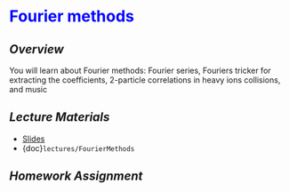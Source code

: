# <span style="color: blue;"><b>Fourier methods</b></span>

## *Overview*
You will learn about Fourier methods: Fourier series, Fouriers tricker for extracting the coefficients, 2-particle correlations in heavy ions collisions, and music

## *Lecture Materials*
* [Slides](https://docs.google.com/presentation/d/1QLxU8KuXaq9cbeT6S3DmhqggGbqa5v9L0qkizoL-IRk/edit?usp=sharing)
* {doc}`lectures/FourierMethods`

## *Homework Assignment*
<!--* {doc}`homework/Homework_10`-->
